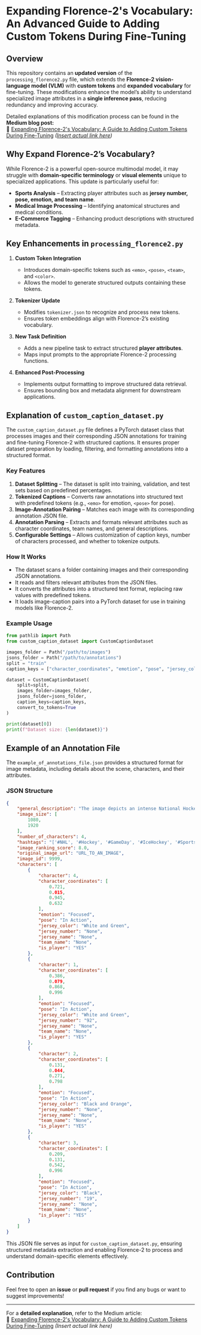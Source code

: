 # Expanding Florence-2's Vocabulary: An Advanced Guide to Adding Custom Tokens During Fine-Tuning
## Overview
This repository contains an **updated version** of the `processing_florence2.py` file, which extends the **Florence-2 vision-language model (VLM)** with **custom tokens** and **expanded vocabulary** for fine-tuning. These modifications enhance the model’s ability to understand specialized image attributes in a **single inference pass**, reducing redundancy and improving accuracy.

Detailed explanations of this modification process can be found in the **Medium blog post:**  
🔗 [Expanding Florence-2's Vocabulary: A Guide to Adding Custom Tokens During Fine-Tuning](#)  *([Insert actual link here](https://medium.com/@ygal20/expanding-florence-2s-vocabulary-an-advanced-guide-to-adding-custom-tokens-during-fine-tuning-138fab660b64))*

## Why Expand Florence-2’s Vocabulary?
While Florence-2 is a powerful open-source multimodal model, it may struggle with **domain-specific terminology** or **visual elements** unique to specialized applications. This update is particularly useful for:
- **Sports Analysis** – Extracting player attributes such as **jersey number, pose, emotion, and team name**.
- **Medical Image Processing** – Identifying anatomical structures and medical conditions.
- **E-Commerce Tagging** – Enhancing product descriptions with structured metadata.

## Key Enhancements in `processing_florence2.py`

1. **Custom Token Integration**
   - Introduces domain-specific tokens such as `<emo>`, `<pose>`, `<team>`, and `<color>`.
   - Allows the model to generate structured outputs containing these tokens.

2. **Tokenizer Update**
   - Modifies `tokenizer.json` to recognize and process new tokens.
   - Ensures token embeddings align with Florence-2’s existing vocabulary.

3. **New Task Definition**
   - Adds a new pipeline task to extract structured **player attributes**.
   - Maps input prompts to the appropriate Florence-2 processing functions.

4. **Enhanced Post-Processing**
   - Implements output formatting to improve structured data retrieval.
   - Ensures bounding box and metadata alignment for downstream applications.


## Explanation of `custom_caption_dataset.py`

The `custom_caption_dataset.py` file defines a PyTorch dataset class that processes images and their corresponding JSON annotations for training and fine-tuning Florence-2 with structured captions. It ensures proper dataset preparation by loading, filtering, and formatting annotations into a structured format.

### Key Features
1. **Dataset Splitting** – The dataset is split into training, validation, and test sets based on predefined percentages.
2. **Tokenized Captions** – Converts raw annotations into structured text with predefined tokens (e.g., `<emo>` for emotion, `<pose>` for pose).
3. **Image-Annotation Pairing** – Matches each image with its corresponding annotation JSON file.
4. **Annotation Parsing** – Extracts and formats relevant attributes such as character coordinates, team names, and general descriptions.
5. **Configurable Settings** – Allows customization of caption keys, number of characters processed, and whether to tokenize outputs.

### How It Works
- The dataset scans a folder containing images and their corresponding JSON annotations.
- It reads and filters relevant attributes from the JSON files.
- It converts the attributes into a structured text format, replacing raw values with predefined tokens.
- It loads image-caption pairs into a PyTorch dataset for use in training models like Florence-2.

### Example Usage
```python
from pathlib import Path
from custom_caption_dataset import CustomCaptionDataset

images_folder = Path("/path/to/images")
jsons_folder = Path("/path/to/annotations")
split = "train"
caption_keys = ["character_coordinates", "emotion", "pose", "jersey_color", "jersey_number", "jersey_name", "general_description"]

dataset = CustomCaptionDataset(
    split=split,
    images_folder=images_folder,
    jsons_folder=jsons_folder,
    caption_keys=caption_keys,
    convert_to_tokens=True
)

print(dataset[0])
print(f"Dataset size: {len(dataset)}")
```


## Example of an Annotation File

The `example_of_annotations_file.json` provides a structured format for image metadata, including details about the scene, characters, and their attributes.

### JSON Structure
```json
{
    "general_description": "The image depicts an intense National Hockey League (NHL) game between two teams in the 2023-24 season. Players are actively engaged in the match. The scene is filled with action, with players focusing on controlling the puck on the ice.",
    "image_size": [
        1080,
        1920
    ],
    "number_of_characters": 4,
    "hashtags": "['#NHL', '#Hockey', '#GameDay', '#IceHockey', '#Sports']",
    "image_ranking_score": 8.0,
    "original_image_url": "URL_TO_AN_IMAGE",
    "image_id": 9999,
    "characters": [
        {
            "character": 4,
            "character_coordinates": [
                0.721,
                0.015,
                0.945,
                0.632
            ],
            "emotion": "Focused",
            "pose": "In Action",
            "jersey_color": "White and Green",
            "jersey_number": "None",
            "jersey_name": "None",
            "team_name": "None",
            "is_player": "YES"
        },
        {
            "character": 1,
            "character_coordinates": [
                0.386,
                0.079,
                0.868,
                0.996
            ],
            "emotion": "Focused",
            "pose": "In Action",
            "jersey_color": "White and Green",
            "jersey_number": "92",
            "jersey_name": "None",
            "team_name": "None",
            "is_player": "YES"
        },
        {
            "character": 2,
            "character_coordinates": [
                0.131,
                0.044,
                0.271,
                0.798
            ],
            "emotion": "Focused",
            "pose": "In Action",
            "jersey_color": "Black and Orange",
            "jersey_number": "None",
            "jersey_name": "None",
            "team_name": "None",
            "is_player": "YES"
        },
        {
            "character": 3,
            "character_coordinates": [
                0.209,
                0.131,
                0.542,
                0.996
            ],
            "emotion": "Focused",
            "pose": "In Action",
            "jersey_color": "Black",
            "jersey_number": "19",
            "jersey_name": "None",
            "team_name": "None",
            "is_player": "YES"
        }
    ]
}
```

This JSON file serves as input for `custom_caption_dataset.py`, ensuring structured metadata extraction and enabling Florence-2 to process and understand domain-specific elements effectively.


## Contribution
Feel free to open an **issue** or **pull request** if you find any bugs or want to suggest improvements!

---

For a **detailed explanation**, refer to the Medium article:  
🔗 [Expanding Florence-2's Vocabulary: A Guide to Adding Custom Tokens During Fine-Tuning](#) *(Insert actual link here)*
